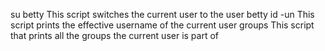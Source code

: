 su betty This script switches the current user to the user betty
id -un This script prints the effective username of the current user
groups This script that prints all the groups the current user is part of
